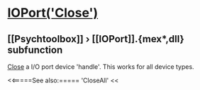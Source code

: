 # [IOPort('Close')](IOPort-Close) 
## [[Psychtoolbox]] &#8250; [[IOPort]].{mex*,dll} subfunction


[Close](Close) a I/O port device 'handle'. This works for all device types.  
  


<<=====See also:=====
'CloseAll'
<<